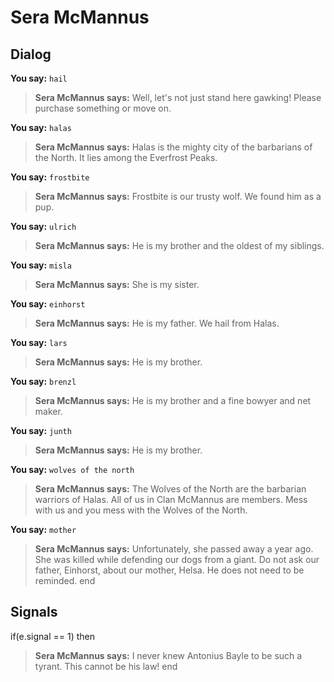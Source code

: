 # Sera McMannus
## Dialog

**You say:** `hail`



>**Sera McMannus says:** Well, let's not just stand here gawking! Please purchase something or move on.

**You say:** `halas`





>**Sera McMannus says:** Halas is the mighty city of the barbarians of the North. It lies among the Everfrost Peaks.

**You say:** `frostbite`




>**Sera McMannus says:** Frostbite is our trusty wolf. We found him as a pup.



**You say:** `ulrich`




>**Sera McMannus says:** He is my brother and the oldest of my siblings.

**You say:** `misla`




>**Sera McMannus says:** She is my sister.

**You say:** `einhorst`




>**Sera McMannus says:** He is my father. We hail from Halas.

**You say:** `lars`




>**Sera McMannus says:** He is my brother.

**You say:** `brenzl`




>**Sera McMannus says:** He is my brother and a fine bowyer and net maker.

**You say:** `junth`




>**Sera McMannus says:** He is my brother.





**You say:** `wolves of the north`




>**Sera McMannus says:** The Wolves of the North are the barbarian warriors of Halas. All of us in Clan McMannus are members. Mess with us and you mess with the Wolves of the North.


**You say:** `mother`




>**Sera McMannus says:** Unfortunately, she passed away a year ago. She was killed while defending our dogs from a giant. Do not ask our father, Einhorst, about our mother, Helsa. He does not need to be reminded.
end

## Signals

if(e.signal == 1) then


>**Sera McMannus says:** I never knew Antonius Bayle to be such a tyrant. This cannot be his law!
end
